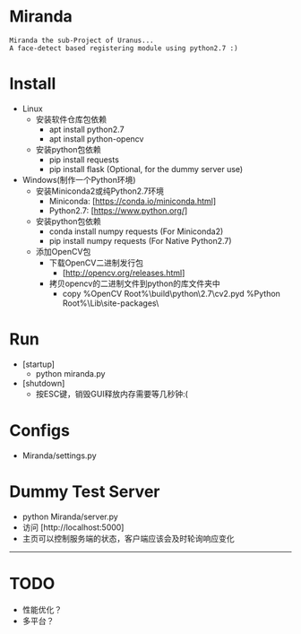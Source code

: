 # Miranda
    Miranda the sub-Project of Uranus...
    A face-detect based registering module using python2.7 :)

# Install
  - Linux
    - 安装软件仓库包依赖
      - apt install python2.7
      - apt install python-opencv
	- 安装python包依赖
	  - pip install requests
	  - pip install flask	(Optional, for the dummy server use)
  - Windows(制作一个Python环境)
    - 安装Miniconda2或纯Python2.7环境
	  - Miniconda: [https://conda.io/miniconda.html]
	  - Python2.7: [https://www.python.org/]
	- 安装python包依赖
	  - conda install numpy requests (For Miniconda2)
	  - pip install numpy requests (For Native Python2.7)
	- 添加OpenCV包
		- 下载OpenCV二进制发行包
		  - [http://opencv.org/releases.html]
		- 拷贝opencv的二进制文件到python的库文件夹中
		  - copy %OpenCV Root%\build\python\2.7\cv2.pyd %Python Root%\Lib\site-packages\

# Run 
- [startup]
  - python miranda.py
- [shutdown]
  - 按ESC键，销毁GUI释放内存需要等几秒钟:(

# Configs
  - Miranda/settings.py

# Dummy Test Server
  - python Miranda/server.py
  - 访问 [http://localhost:5000]
  - 主页可以控制服务端的状态，客户端应该会及时轮询响应变化

---
# TODO
  - 性能优化？
  - 多平台？
